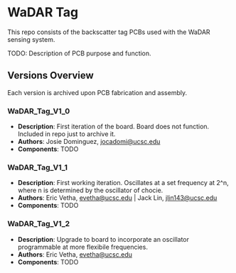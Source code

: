 # WaDAR Tag

This repo consists of the backscatter tag PCBs used with the WaDAR sensing system.

TODO: Description of PCB purpose and function.

## Versions Overview

Each version is archived upon PCB fabrication and assembly.

### WaDAR_Tag_V1_0
- **Description**: First iteration of the board. Board does not function. Included in repo just to archive it.
- **Authors**: Josie Dominguez, jocadomi@ucsc.edu
- **Components**: TODO

### WaDAR_Tag_V1_1
- **Description**: First working iteration. Oscillates at a set frequency at 2^n, where n is determined by the oscillator of chocie.
- **Authors**: Eric Vetha, evetha@ucsc.edu | Jack Lin, jlin143@ucsc.edu
- **Components**: TODO

### WaDAR_Tag_V1_2 
- **Description**: Upgrade to board to incorporate an oscillator programmable at more flexibile frequencies. 
- **Authors**: Eric Vetha, evetha@ucsc.edu
- **Components**: TODO
